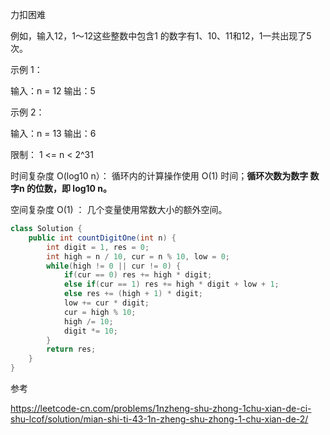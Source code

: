 力扣困难



例如，输入12，1～12这些整数中包含1 的数字有1、10、11和12，1一共出现了5次。 



示例 1：

输入：n = 12
输出：5



示例 2：

输入：n = 13
输出：6

限制： 1 <= n < 2^31





时间复杂度 O(log10 n）： 循环内的计算操作使用 O(1) 时间；**循环次数为数字 数字n 的位数，即 log10 n。**

空间复杂度 O(1) ： 几个变量使用常数大小的额外空间。

````java
class Solution {
    public int countDigitOne(int n) {
        int digit = 1, res = 0;
        int high = n / 10, cur = n % 10, low = 0;
        while(high != 0 || cur != 0) {
            if(cur == 0) res += high * digit;
            else if(cur == 1) res += high * digit + low + 1;
            else res += (high + 1) * digit;
            low += cur * digit;
            cur = high % 10;
            high /= 10;
            digit *= 10;
        }
        return res;
    }
}
````



参考

https://leetcode-cn.com/problems/1nzheng-shu-zhong-1chu-xian-de-ci-shu-lcof/solution/mian-shi-ti-43-1n-zheng-shu-zhong-1-chu-xian-de-2/